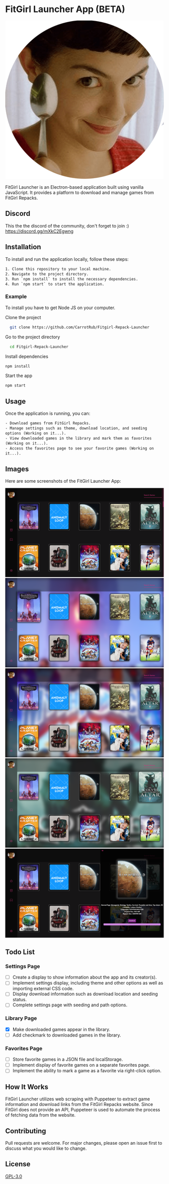 # FitGirl Launcher App (BETA)

![FitGirl Launcher Logo](src/private/icons/fitgirl_icon.png)

FitGirl Launcher is an Electron-based application built using vanilla JavaScript. It provides a platform to download and manage games from FitGirl Repacks.

## Discord 

This the the discord of the community, don't forget to join :)
https://discord.gg/mXkC2Egwng

## Installation

To install and run the application locally, follow these steps:

    1. Clone this repository to your local machine.
    2. Navigate to the project directory.
    3. Run `npm install` to install the necessary dependencies.
    4. Run `npm start` to start the application.

### Example
To install you have to get Node JS on your computer.

Clone the project  

~~~bash  
  git clone https://github.com/CarrotRub/Fitgirl-Repack-Launcher
~~~

Go to the project directory  

~~~bash  
  cd Fitgirl-Repack-Launcher
~~~

Install dependencies  

~~~bash  
npm install
~~~

Start the app

~~~bash  
npm start
~~~  

## Usage

Once the application is running, you can:

    - Download games from FitGirl Repacks.
    - Manage settings such as theme, download location, and seeding options (Working on it...).
    - View downloaded games in the library and mark them as favorites (Working on it...).
    - Access the favorites page to see your favorite games (Working on it...).

## Images

Here are some screenshots of the FitGirl Launcher App:

![Screenshot 1](src/private/images/Screenshot1.png)
![Screenshot 2](src/private/images/Screenshot2.png)
![Screenshot 3](src/private/images/Screenshot3.png)
![Screenshot 4](src/private/images/Screenshot4.png)
![Screenshot 5](src/private/images/Screenshot5.png)

## Todo List

### Settings Page

- [ ]  Create a display to show information about the app and its creator(s).
- [ ]  Implement settings display, including theme and other options as well as importing external CSS code.
- [ ]  Display download information such as download location and seeding status.
- [ ]  Complete settings page with seeding and path options.

### Library Page

- [x]  Make downloaded games appear in the library.
- [ ]  Add checkmark to downloaded games in the library.

### Favorites Page

- [ ]  Store favorite games in a JSON file and localStorage.
- [ ]  Implement display of favorite games on a separate favorites page.
- [ ]  Implement the ability to mark a game as a favorite via right-click option.

## How It Works

FitGirl Launcher utilizes web scraping with Puppeteer to extract game information and download links from the FitGirl Repacks website. Since FitGirl does not provide an API, Puppeteer is used to automate the process of fetching data from the website.

## Contributing

Pull requests are welcome. For major changes, please open an issue first to discuss what you would like to change.

## License

[GPL-3.0](https://choosealicense.com/licenses/gpl-3.0/)
